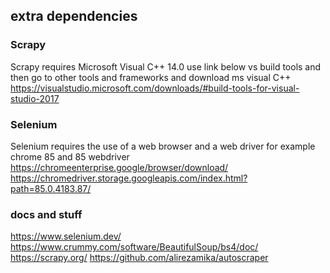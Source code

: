 ## extra dependencies
### Scrapy
Scrapy requires Microsoft Visual C++ 14.0 use link below vs build tools
and then go to other tools and frameworks and download ms visual C++
https://visualstudio.microsoft.com/downloads/#build-tools-for-visual-studio-2017

### Selenium
Selenium requires the use of a web browser and a web driver for example chrome 85 and 85 webdriver
https://chromeenterprise.google/browser/download/
https://chromedriver.storage.googleapis.com/index.html?path=85.0.4183.87/
### docs and stuff

https://www.selenium.dev/
https://www.crummy.com/software/BeautifulSoup/bs4/doc/
https://scrapy.org/
https://github.com/alirezamika/autoscraper